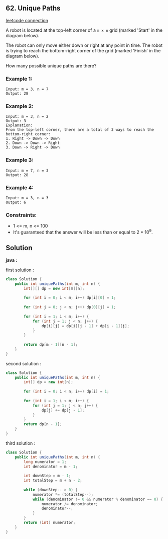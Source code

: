 ## 62. Unique Paths

[leetcode connection](https://leetcode.com/problems/unique-paths/)

A robot is located at the top-left corner of a `m x n` grid (marked 'Start' in the diagram below).

The robot can only move either down or right at any point in time. The robot is trying to reach the bottom-right corner of the grid (marked 'Finish' in the diagram below).

How many possible unique paths are there?

### Example 1:
```
Input: m = 3, n = 7
Output: 28
```

### Example 2:
```
Input: m = 3, n = 2
Output: 3
Explanation:
From the top-left corner, there are a total of 3 ways to reach the bottom-right corner:
1. Right -> Down -> Down
2. Down -> Down -> Right
3. Down -> Right -> Down
```

### Example 3:
```
Input: m = 7, n = 3
Output: 28
```

### Example 4:
```
Input: m = 3, n = 3
Output: 6
```

### Constraints:

* 1 <= m, n <= 100
* It's guaranteed that the answer will be less than or equal to 2 * 10<sup>9</sup>.

## Solution

**java :**

first solution :
```java
class Solution {
    public int uniquePaths(int m, int n) {
        int[][] dp = new int[m][n];
        
        for (int i = 0; i < m; i++) dp[i][0] = 1;
        
        for (int j = 0; j < n; j++) dp[0][j] = 1;
        
        for (int i = 1; i < m; i++) {
            for (int j = 1; j < n; j++) {
                dp[i][j] = dp[i][j - 1] + dp[i - 1][j];
            }
        }
        
        return dp[m - 1][n - 1];
    }
}
```

second solution :
```java
class Solution {
    public int uniquePaths(int m, int n) {
        int[] dp = new int[n];
        
        for (int i = 0; i < n; i++) dp[i] = 1;
        
        for (int i = 1; i < m; i++) {
            for (int j = 1; j < n; j++) {
                dp[j] += dp[j - 1];
            }
        }
        return dp[n - 1];
    }
}
```

third solution :
```java
class Solution {
    public int uniquePaths(int m, int n) {
        long numerator = 1;
        int denominator = m - 1;
        
        int downStep = m - 1;
        int totalStep = m + n - 2;
        
        while (downStep-- > 0) {
            numerator *= (totalStep--);
            while (denominator != 0 && numerator % denominator == 0) {
                numerator /= denominator;
                denominator--;
            }
        }
        return (int) numerator;
    }
}
```